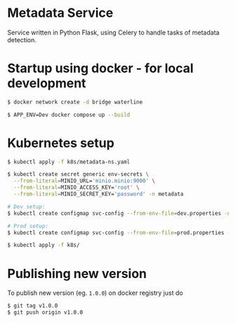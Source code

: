 # Metadata Service

Service written in Python Flask, using Celery to handle tasks of metadata detection.
# Startup using docker - for local development
``` bash
$ docker network create -d bridge waterline

$ APP_ENV=Dev docker compose up --build
```

# Kubernetes setup
``` bash
$ kubectl apply -f k8s/metadata-ns.yaml

$ kubectl create secret generic env-secrets \
  --from-literal=MINIO_URL='minio.minio:9000' \
  --from-literal=MINIO_ACCESS_KEY='root' \
  --from-literal=MINIO_SECRET_KEY='password' -n metadata

# Dev setup:
$ kubectl create configmap svc-config --from-env-file=dev.properties -n metadata

# Prod setup:
$ kubectl create configmap svc-config --from-env-file=prod.properties -n metadata

$ kubectl apply -f k8s/
```
# Publishing new version
To publish new version (eg. `1.0.0`) on docker registry just do 
``` bash
$ git tag v1.0.0 
$ git push origin v1.0.0
```